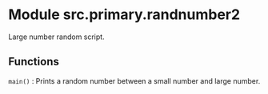 Module src.primary.randnumber2
==============================
Large number random script.

Functions
---------

    
`main()`
:   Prints a random number between a small number and large number.
